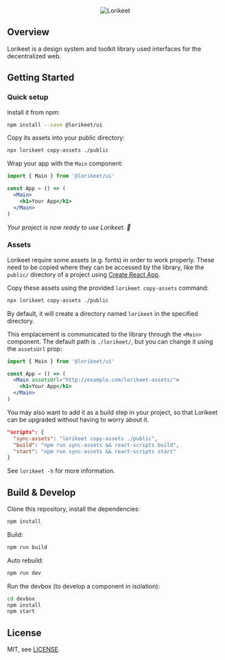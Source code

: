 <p align="center">
  <img alt="Lorikeet" src="https://user-images.githubusercontent.com/36158/54131653-afb8db00-440a-11e9-8ae8-a5ec5cd045b2.png">
</p>

## Overview

Lorikeet is a design system and toolkit library used interfaces for the decentralized web.

## Getting Started

### Quick setup

Install it from npm:

```sh
npm install --save @lorikeet/ui
```

Copy its assets into your public directory:

```sh
npx lorikeet copy-assets ./public
```

Wrap your app with the `Main` component:

```jsx
import { Main } from '@lorikeet/ui'

const App = () => (
  <Main>
    <h1>Your App</h1>
  </Main>
)
```

*Your project is now ready to use Lorikeet. 💫*

### Assets

Lorikeet require some assets (e.g. fonts) in order to work properly. These need to be copied where they can be accessed by the library, like the `public/` directory of a project using [Create React App](https://github.com/facebookincubator/create-react-app/blob/master/packages/react-scripts/template/README.md#adding-assets-outside-of-the-module-system).

Copy these assets using the provided `lorikeet copy-assets` command:

```sh
npx lorikeet copy-assets ./public
```

By default, it will create a directory named `lorikeet` in the specified directory.

This emplacement is communicated to the library through the `<Main>` component. The default path is `./lorikeet/`, but you can change it using the `assetsUrl` prop:

```jsx
import { Main } from '@lorikeet/ui'

const App = () => (
  <Main assetsUrl="http://example.com/lorikeet-assets/">
    <h1>Your App</h1>
  </Main>
)
```

You may also want to add it as a build step in your project, so that Lorikeet can be upgraded without having to worry about it.

```json
"scripts": {
  "sync-assets": "lorikeet copy-assets ./public",
  "build": "npm run sync-assets && react-scripts build",
  "start": "npm run sync-assets && react-scripts start"
}
```

See `lorikeet -h` for more information.

## Build & Develop

Clone this repository, install the dependencies:

```sh
npm install
```

Build:

```sh
npm run build
```

Auto rebuild:

```sh
npm run dev
```

Run the devbox (to develop a component in isolation):

```sh
cd devbox
npm install
npm start
```

## License

MIT, see [LICENSE](LICENSE).
